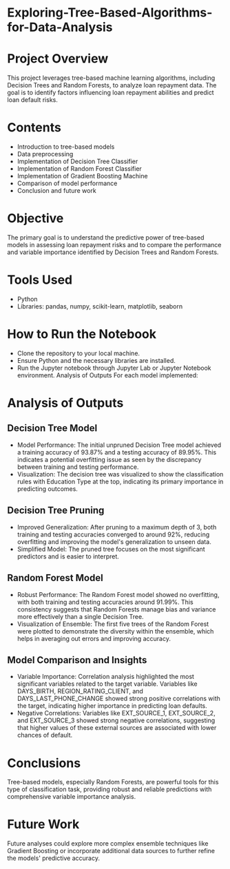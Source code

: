 # Exploring-Tree-Based-Algorithms-for-Data-Analysis

# Project Overview
This project leverages tree-based machine learning algorithms, including Decision Trees and Random Forests, to analyze loan repayment data. The goal is to identify factors influencing loan repayment abilities and predict loan default risks.

# Contents
- Introduction to tree-based models
- Data preprocessing
- Implementation of Decision Tree Classifier
- Implementation of Random Forest Classifier
- Implementation of Gradient Boosting Machine
- Comparison of model performance
- Conclusion and future work

# Objective
The primary goal is to understand the predictive power of tree-based models in assessing loan repayment risks and to compare the performance and variable importance identified by Decision Trees and Random Forests.

# Tools Used
- Python
- Libraries: pandas, numpy, scikit-learn, matplotlib, seaborn

# How to Run the Notebook
- Clone the repository to your local machine.
- Ensure Python and the necessary libraries are installed.
- Run the Jupyter notebook through Jupyter Lab or Jupyter Notebook environment.
Analysis of Outputs
For each model implemented:

# Analysis of Outputs
## Decision Tree Model
- Model Performance: The initial unpruned Decision Tree model achieved a training accuracy of 93.87% and a testing accuracy of 89.95%. This indicates a potential overfitting issue as seen by the discrepancy between training and testing performance.
- Visualization: The decision tree was visualized to show the classification rules with Education Type at the top, indicating its primary importance in predicting outcomes.
## Decision Tree Pruning
- Improved Generalization: After pruning to a maximum depth of 3, both training and testing accuracies converged to around 92%, reducing overfitting and improving the model's generalization to unseen data.
- Simplified Model: The pruned tree focuses on the most significant predictors and is easier to interpret.
## Random Forest Model
- Robust Performance: The Random Forest model showed no overfitting, with both training and testing accuracies around 91.99%. This consistency suggests that Random Forests manage bias and variance more effectively than a single Decision Tree.
- Visualization of Ensemble: The first five trees of the Random Forest were plotted to demonstrate the diversity within the ensemble, which helps in averaging out errors and improving accuracy.
## Model Comparison and Insights
- Variable Importance: Correlation analysis highlighted the most significant variables related to the target variable. Variables like DAYS_BIRTH, REGION_RATING_CLIENT, and DAYS_LAST_PHONE_CHANGE showed strong positive correlations with the target, indicating higher importance in predicting loan defaults.
- Negative Correlations: Variables like EXT_SOURCE_1, EXT_SOURCE_2, and EXT_SOURCE_3 showed strong negative correlations, suggesting that higher values of these external sources are associated with lower chances of default.

# Conclusions
Tree-based models, especially Random Forests, are powerful tools for this type of classification task, providing robust and reliable predictions with comprehensive variable importance analysis.
# Future Work
Future analyses could explore more complex ensemble techniques like Gradient Boosting or incorporate additional data sources to further refine the models' predictive accuracy.
